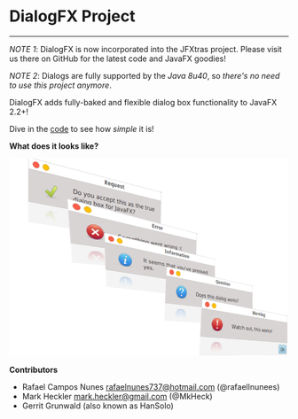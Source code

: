 DialogFX Project
================

*****

_NOTE 1_: DialogFX is now incorporated into the JFXtras project. Please visit us there on GitHub for the latest
code and JavaFX goodies!

_NOTE 2_: Dialogs are fully supported by the *Java 8u40*, so *there's no need to use this project anymore*.

DialogFX adds fully-baked and flexible dialog box functionality to JavaFX 2.2+!

Dive in the [code](https://github.com/rafaelcn/DialogFX/blob/master/examples/Main.java) to see how _simple_ it is!

__What does it looks like?__

![DialogFX application example](sample.png)


__Contributors__
 
 * Rafael Campos Nunes <rafaelnunes737@hotmail.com> (@rafaellnunees)
 * Mark Heckler <mark.heckler@gmail.com> (@MkHeck)
 * Gerrit Grunwald (also known as HanSolo)
